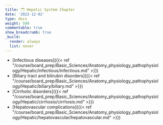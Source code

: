 ```yaml
---
title: 🗂 Hepatic System Chapter
date: '2022-12-02'
type: docs
weight: 599
commentable: true
show_breadcrumb: true
_build:
  render: always
  list: never
---
```



- [Infectious diseases]({{< ref "/course/board_prep/Basic_Sciences/Anatomy_physiology_pathophysiology/Hepatic/infectious/infectious.md" >}})
- [Biliary tract and bilirubin disorders]({{< ref "/course/board_prep/Basic_Sciences/Anatomy_physiology_pathophysiology/Hepatic/biliary/biliary.md" >}}) 
- [Cirrhotic disorders]({{< ref "/course/board_prep/Basic_Sciences/Anatomy_physiology_pathophysiology/Hepatic/cirrhosis/cirrhosis.md" >}})
- [Hepatovascular complications]({{< ref "/course/board_prep/Basic_Sciences/Anatomy_physiology_pathophysiology/Hepatic/hepatovascular/hepatovascular.md" >}})